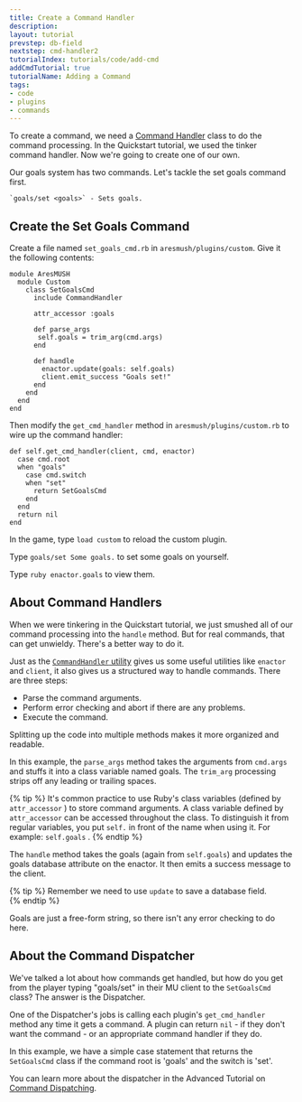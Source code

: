 ```yaml
---
title: Create a Command Handler
description: 
layout: tutorial
prevstep: db-field
nextstep: cmd-handler2
tutorialIndex: tutorials/code/add-cmd
addCmdTutorial: true
tutorialName: Adding a Command
tags:
- code
- plugins
- commands
---
```


To create a command, we need a [Command Handler](/tutorials/code/commands.html) class to do the command processing.  In the Quickstart tutorial, we used the tinker command handler.  Now we're going to create one of our own.

Our goals system has two commands.  Let's tackle the set goals command first.

    `goals/set <goals>` - Sets goals.

## Create the Set Goals Command

Create a file named `set_goals_cmd.rb` in `aresmush/plugins/custom`.  Give it the following contents:

    module AresMUSH
      module Custom
        class SetGoalsCmd
          include CommandHandler
          
          attr_accessor :goals
    
          def parse_args
           self.goals = trim_arg(cmd.args)
          end
    
          def handle
            enactor.update(goals: self.goals)
            client.emit_success "Goals set!"
          end
        end
      end
    end

Then modify the `get_cmd_handler` method in `aresmush/plugins/custom.rb` to wire up the command handler:

    def self.get_cmd_handler(client, cmd, enactor)
      case cmd.root
      when "goals"
        case cmd.switch
        when "set"
          return SetGoalsCmd
        end
      end
      return nil
    end

In the game, type `load custom` to reload the custom plugin.

Type `goals/set Some goals.` to set some goals on yourself.

Type `ruby enactor.goals` to view them.

## About Command Handlers

When we were tinkering in the Quickstart tutorial, we just smushed all of our command processing into the `handle` method.  But for real commands, that can get unwieldy.  There's a better way to do it.

Just as the [`CommandHandler` utility](/tutorials/code/commands.html) gives us some useful utilities like `enactor` and `client`, it also gives us a structured way to handle commands.  There are three steps:

* Parse the command arguments.
* Perform error checking and abort if there are any problems.
* Execute the command.

Splitting up the code into multiple methods makes it more organized and readable.

In this example, the `parse_args` method takes the arguments from `cmd.args` and stuffs it into a class variable named goals.  The `trim_arg` processing strips off any leading or trailing spaces.

{% tip %} 
It's common practice to use Ruby's class variables (defined by  `attr_accessor` ) to store command arguments.  A class variable defined by  `attr_accessor`  can be accessed throughout the class.  To distinguish it from regular variables, you put  `self.`  in front of the name when using it.  For example:   `self.goals` .
{% endtip %}

The `handle` method takes the goals (again from `self.goals`) and updates the goals database attribute on the enactor.  It then emits a success message to the client.

{% tip %} 
Remember we need to use  `update`  to save a database field.  
{% endtip %}

Goals are just a free-form string, so there isn't any error checking to do here.

## About the Command Dispatcher

We've talked a lot about how commands get handled, but how do you get from the player typing "goals/set" in their MU client to the `SetGoalsCmd` class?  The answer is the Dispatcher.  

One of the Dispatcher's jobs is calling each plugin's `get_cmd_handler` method any time it gets a command.  A plugin can return `nil` - if they don't want the command - or an appropriate command handler if they do.

In this example, we have a simple case statement that returns the `SetGoalsCmd` class if the command root is 'goals' and the switch is 'set'.

You can learn more about the dispatcher in the Advanced Tutorial on [Command Dispatching](/tutorials/code/dispatcher.html).
